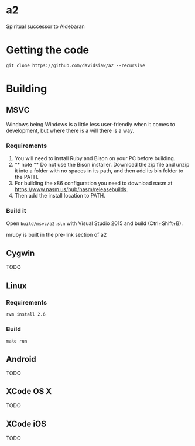 # a2

Spiritual successor to Aldebaran

# Getting the code

```
git clone https://github.com/davidsiaw/a2 --recursive
```

# Building

## MSVC

Windows being Windows is a little less user-friendly when it comes to development, but where there is a will there is a way.

### Requirements

1. You will need to install Ruby and Bison on your PC before building.
2. ** note ** Do not use the Bison installer. Download the zip file and unzip it into a folder with no spaces in its path, and then add its bin folder to the PATH.
3. For building the x86 configuration you need to download nasm at https://www.nasm.us/pub/nasm/releasebuilds.
4. Then add the install location to PATH.

### Build it

Open `build/msvc/a2.sln` with Visual Studio 2015 and build (Ctrl+Shift+B).

mruby is built in the pre-link section of a2

## Cygwin

TODO

## Linux

### Requirements

```
rvm install 2.6

```

### Build

```
make run
```

## Android

TODO

## XCode OS X

TODO

## XCode iOS

TODO
